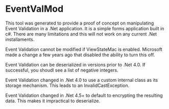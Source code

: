 # EventValMod
This tool was generated to provide a proof of concept on manipulating Event Validation in a .Net application.  It is a simple forms application built in c#. There are many limitations and this will not work on any current .Net installaments.

Event Validation cannot be modified if ViewStateMac is enabled. Microsoft made a change a few years ago that disabled the ability to turn this off. 

Event Validation can be deserialized in versions prior to .Net 4.0. If successful, you shoudl see a list of negative integers.

Event Validation changed in .Net 4.0 to use a custom internal class as its storage mechanism. This leads to an InvalidCastException.

Event Validation changed in .Net 4.5+ to default to encrypting the resulting data. This makes it impractical to deserialize.

